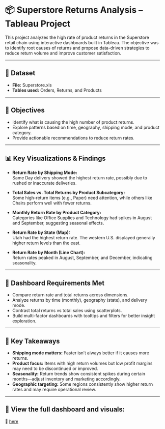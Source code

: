 # 📦 Superstore Returns Analysis – Tableau Project

This project analyzes the high rate of product returns in the Superstore retail chain using interactive dashboards built in Tableau. The objective was to identify root causes of returns and propose data-driven strategies to reduce return volume and improve customer satisfaction.

---

## 📁 Dataset

- **File:** Superstore.xls  
- **Tables used:** Orders, Returns, and Products

---

## 🎯 Objectives

- Identify what is causing the high number of product returns.
- Explore patterns based on time, geography, shipping mode, and product category.
- Provide actionable recommendations to reduce return rates.

---

## 📊 Key Visualizations & Findings

- **Return Rate by Shipping Mode:**  
  Same Day delivery showed the highest return rate, possibly due to rushed or inaccurate deliveries.

- **Total Sales vs. Total Returns by Product Subcategory:**  
  Some high-return items (e.g., Paper) need attention, while others like Chairs perform well with fewer returns.

- **Monthly Return Rate by Product Category:**  
  Categories like Office Supplies and Technology had spikes in August and September, suggesting seasonal effects.

- **Return Rate by State (Map):**  
  Utah had the highest return rate. The western U.S. displayed generally higher return levels than the east.

- **Return Rate by Month (Line Chart):**  
  Return rates peaked in August, September, and December, indicating seasonality.

---

## 📌 Dashboard Requirements Met

- Compare return rate and total returns across dimensions.
- Analyze returns by time (monthly), geography (state), and delivery mode.
- Contrast total returns vs total sales using scatterplots.
- Build multi-factor dashboards with tooltips and filters for better insight exploration.

---

## 🧠 Key Takeaways

- **Shipping mode matters:** Faster isn’t always better if it causes more returns.
- **Product focus:** Items with high return volumes but low profit margins may need to be discontinued or improved.
- **Seasonality:** Return trends show consistent spikes during certain months—adjust inventory and marketing accordingly.
- **Geographic targeting:** Some regions consistently show higher return rates and may require operational review.

---

## 📎 View the full dashboard and visuals:

🔗 [here](https://public.tableau.com/app/profile/fabian.benavides.urrunaga/viz/ProjectoSuperstore/Dashboard12?publish=yes)
